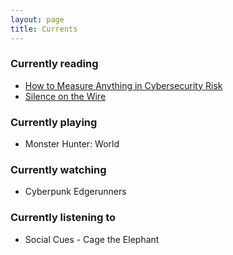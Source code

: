 ```yaml
---
layout: page
title: Currents
---
```


### Currently reading
- [How to Measure Anything in Cybersecurity Risk][risk]
- [Silence on the Wire][silence]

### Currently playing
- Monster Hunter: World

### Currently watching
- Cyberpunk Edgerunners

### Currently listening to
- Social Cues - Cage the Elephant

[risk]: https://onlinelibrary.wiley.com/doi/book/10.1002/9781119892335
[silence]: https://nostarch.com/silence.htm